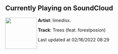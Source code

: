 ## Currently Playing on SoundCloud

[<img align="left" width="100" src="https://i1.sndcdn.com/artworks-ILU1IBNnIzOZyn6x-lMBTeA-t500x500.jpg">](https://soundcloud.com/limedisx/trees)

**Artist**: limedisx. 

**Track**: Trees (feat. forestposion)

Last updated at 02/16/2022 08:29
